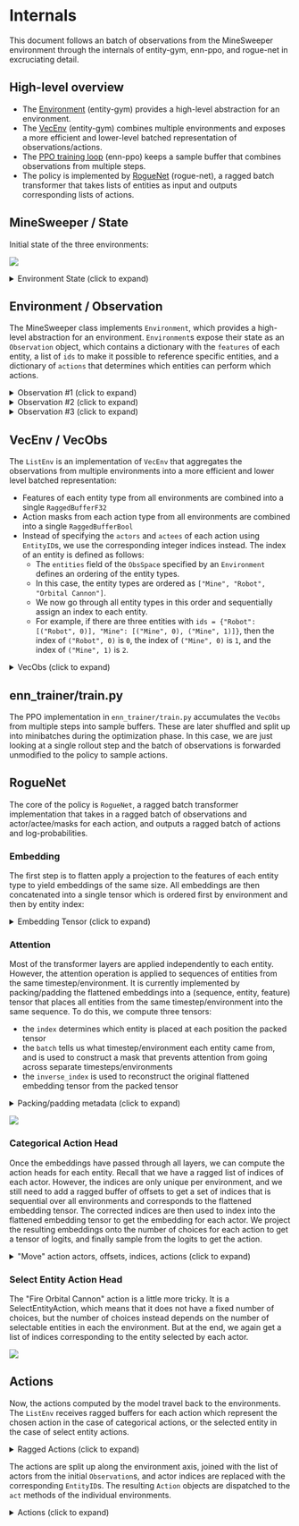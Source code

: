 # Internals

This document follows an batch of observations from the MineSweeper environment through the internals of entity-gym, enn-ppo, and rogue-net in excruciating detail.


## High-level overview

- The [Environment](#environment--observation) (entity-gym) provides a high-level abstraction for an environment.
- The [VecEnv](#vecenv--observation) (entity-gym) combines multiple environments and exposes a more efficient and lower-level batched representation of observations/actions.
- The [PPO training loop](#trainpy) (enn-ppo) keeps a sample buffer that combines observations from multiple steps.
- The policy is implemented by [RogueNet](#RogueNet) (rogue-net), a ragged batch transformer that takes lists of entities as input and outputs corresponding lists of actions.

## MineSweeper / State

Initial state of the three environments:

![](https://user-images.githubusercontent.com/12845088/152281730-d42a9ffe-b844-48c5-b6ff-de1ceecdb2f8.png)

<details>
    <summary>Environment State (click to expand)</summary>

```python
# Environment 1
mines = [(0, 2), (0, 1), (2, 2), (0, 0), (1, 0)]
robots = [(1, 1)]
orbital_cannon_cooldown = 5
orbital_cannon = False
# Environment 2
mines = [(2, 1)]
robots = [(2, 0)]
orbital_cannon_cooldown = 0
orbital_cannon = True
# Environment 3
mines = [(1, 0), (0, 1), (2, 2)]
robots = [(0, 0), (2, 0)]
orbital_cannon_cooldown = 5
orbital_cannon = False
```
</details>

## Environment / Observation

The MineSweeper class implements `Environment`, which provides a high-level abstraction for an environment.
`Environment`s expose their state as an `Observation` object, which contains a dictionary with the `features` of each entity, a list of `ids` to make it possible to reference specific entities, and a dictionary of `actions` that determines which entities can perform which actions.

<details>
  <summary>Observation #1 (click to expand)</summary>

```python
Observation(
    features={
        "Mine": [[0, 2], [0, 1], [2, 2], [0, 0], [1, 0]],
        "Robot": [[1, 1]]
    },
    ids={
        "Mine": [("Mine", 0), ("Mine", 1), ("Mine", 2), ("Mine", 3), ("Mine", 4)],
        "Robot": [("Robot", 0)],
    },
    actions={
        "Move": CategoricalActionMask(
            actor_ids=None,
            actor_types=["Robot"],
            mask=[[True, True, True, True, True]],
        ),
        "Fire Orbital Cannon": SelectEntityActionMask(
            actor_ids=None,
            actor_types=[],
            actee_types=["Mine", "Robot"],
            actee_ids=None,
            mask=None,
        ),
    },
    done=False,
    reward=0.0,
    end_of_episode_info=None,
)
```
</details>

<details>
  <summary>Observation #2 (click to expand)</summary>

```python
Observation(
    features={
        "Mine": [[2, 1]],
        "Robot": [[2, 0]], "Orbital Cannon": [[0]]
    },
    actions={
        "Move": CategoricalActionMask(
            actor_ids=None,
            actor_types=["Robot"],
            mask=[[False, True, True, False, True]],
        ),
        "Fire Orbital Cannon": SelectEntityActionMask(
            actor_ids=None,
            actor_types=["Orbital Cannon"],
            actee_types=["Mine", "Robot"],
            actee_ids=None,
            mask=None,
        ),
    },
    done=False,
    reward=0.0,
    ids={
        "Mine": [("Mine", 0)],
        "Robot": [("Robot", 0)],
        "Orbital Cannon": [("Orbital Cannon", 0)],
    },
    end_of_episode_info=None,
)
```
</details>

<details>
  <summary>Observation #3 (click to expand)</summary>

```python
Observation(
    features={
        "Mine": [[1, 0], [0, 1], [2, 2]],
        "Robot": [[0, 0], [2, 0]]
    },
    actions={
        "Move": CategoricalActionMask(
            actor_ids=None,
            actor_types=["Robot"],
            mask=[
                [True, False, True, False, True],
                [False, True, True, False, True],
            ],
        ),
        "Fire Orbital Cannon": SelectEntityActionMask(
            actor_ids=None,
            actor_types=[],
            actee_types=["Mine", "Robot"],
            actee_ids=None,
            mask=None,
        ),
    },
    done=False,
    reward=0.0,
    ids={
        "Mine": [("Mine", 0), ("Mine", 1), ("Mine", 2)],
        "Robot": [("Robot", 0), ("Robot", 1)],
    },
    end_of_episode_info=None,
)
```
</details>

## VecEnv / VecObs

The `ListEnv` is an implementation of `VecEnv` that aggregates the observations from multiple environments into a more efficient and lower level batched representation:
- Features of each entity type from all environments are combined into a single `RaggedBufferF32`
- Action masks from each action type from all environments are combined into a single `RaggedBufferBool`
- Instead of specifying the `actors` and `actees` of each action using `EntityID`s, we use the corresponding integer indices instead. The index of an entity is defined as follows:
  - The `entities` field of the `ObsSpace` specified by an `Environment` defines an ordering of the entity types.
  - In this case, the entity types are ordered as `["Mine", "Robot", "Orbital Cannon"]`.
  - We now go through all entity types in this order and sequentially assign an index to each entity.
  - For example, if there are three entities with `ids = {"Robot": [("Robot", 0)], "Mine": [("Mine", 0), ("Mine", 1)]}`, then the index of `("Robot", 0)` is `0`, the index of `("Mine", 0)` is `1`, and the index of `("Mine", 1)` is `2`.

<details>
  <summary>VecObs (click to expand)</summary>

```python
VecObs(
    features={
        "Mine": RaggedBufferF32(
            [
                [[0, 2], [0, 1], [2, 2], [0, 0], [1, 0]],
                [[2, 1]],
                [[1, 0], [0, 1], [2, 2]],
            ]
        ),
        "Robot": RaggedBufferF32(
            [
                [[1, 1]],
                [[2, 0]],
                [[0, 0], [2, 0]],
            ]
        ),
        "Orbital Cannon": RaggedBuffer(
            [
                [],
                [[0.0]],
                [],
            ]
        ),
    },
    action_masks={
        "Move": VecCategoricalActionMask(
            actors=RaggedBufferI64(
                [
                    [[5]],
                    [[1]],
                    [[3], [4]],
                ]
            ),
            mask=RaggedBufferBool(
                [
                    [[true, true, true, true, true]],
                    [[false, true, true, false, true]],
                    [
                        [true, false, true, false, true],
                        [false, true, true, false, true],
                    ],
                ]
            ),
        ),
        "Fire Orbital Cannon": VecSelectEntityActionMask(
            actors=RaggedBufferI64(
                [
                    [],
                    [[2]],
                    [],
                ]
            ),
            actees=RaggedBufferI64(
                [
                    [],
                    [[0], [1]],
                    [],
                ]
            ),
        ),
    },
    reward=array([0.0, 0.0, 0.0], dtype=float32),
    done=array([False, False, False]),
    end_of_episode_info={},
)
```
</details>

## enn_trainer/train.py

The PPO implementation in `enn_trainer/train.py` accumulates the `VecObs` from multiple steps into sample buffers.
These are later shuffled and split up into minibatches during the optimization phase.
In this case, we are just looking at a single rollout step and the batch of observations is forwarded unmodified to the policy to sample actions.

## RogueNet

The core of the policy is `RogueNet`, a ragged batch transformer implementation that takes in a ragged batch of observations and actor/actee/masks for each action, and outputs a ragged batch of actions and log-probabilities.

### Embedding

The first step is to flatten apply a projection to the features of each entity type to yield embeddings of the same size.
All embeddings are then concatenated into a single tensor which is ordered first by environment and then by entity index:

<details>
  <summary>Embedding Tensor (click to expand)</summary>

```python
tensor([
        # Environment 1
        [ 1.5280, -0.7984,  0.8672, -0.7984, -0.7984], # Mine 0
        [ 0.6134, -0.7676,  1.6895, -0.7676, -0.7676], # Mine 1
        [ 0.1566, -0.8506,  1.8400, -0.2497, -0.8963], # Mine 2
        [-0.8081, -0.7904,  1.4962,  0.9104, -0.8081], # Mine 3
        [-0.9405, -0.5402,  1.2698,  1.1515, -0.9405], # Mine 4
        [ 1.8806,  0.1884, -0.6897, -0.6897, -0.6897], # Robot 4
        # Environment 2
        [-0.8848, -0.5453,  1.6356,  0.6792, -0.8848], # Mine 0
        [ 1.3690,  1.0691, -0.8127, -0.8127, -0.8127], # Robot 0
        [-0.8059,  1.5626, -0.7685, -0.8059,  0.8175], # Orbital Cannon 0
        # Environment 3
        [-0.9405, -0.5402,  1.2698,  1.1515, -0.9405], # Mine 0
        [ 0.6134, -0.7676,  1.6895, -0.7676, -0.7676], # Mine 1
        [ 0.1566, -0.8506,  1.8400, -0.2497, -0.8963], # Mine 3
        [ 1.4806,  0.9317, -0.8041, -0.8041, -0.8041], # Robot 0
        [ 1.3690,  1.0691, -0.8127, -0.8127, -0.8127], # Robot 1
    ], device='cuda:0')
```
</details>

### Attention

Most of the transformer layers are applied independently to each entity.
However, the attention operation is applied to sequences of entities from the same timestep/environment.
It is currently implemented by packing/padding the flattened embeddings into a (sequence, entity, feature) tensor that places all entities from the same timestep/environment into the same sequence.
To do this, we compute three tensors:
- the `index` determines which entity is placed at each position the packed tensor
- the `batch` tells us what timestep/environment each entity came from, and is used to construct a mask that prevents attention from going across separate timesteps/environments
- the `inverse_index` is used to reconstruct the original flattened embedding tensor from the packed tensor

<details>
  <summary>Packing/padding metadata (click to expand)</summary>

```python
index = [
    [ 0,  1,  2,  3,  4,  5],
    [ 6,  7,  8,  0,  0,  0],
    [ 9, 10, 11, 12, 13,  0],
]
batch = [
    [ 0.,  0.,  0.,  0.,  0.,  0.],
    [ 1.,  1.,  1., nan, nan, nan],
    [ 2.,  2.,  2.,  2.,  2., nan],
]
inverse_index = [
    0, 1, 2, 3, 4, 5, 6, 7, 8, 12, 13, 14, 15, 16
]
```
</details>

![](https://user-images.githubusercontent.com/12845088/147727605-d904ffff-42b4-4c51-9088-7ab32f9d481a.png)


### Categorical Action Head

Once the embeddings have passed through all layers, we  can compute the action heads for each entity.
Recall that we have a ragged list of indices of each actor.
However, the indices are only unique per environment, and we still need to add a ragged buffer of offsets to get a set of indices that is sequential over all environments and corresponds to the flattened embedding tensor.
The corrected indices are then used to index into the flattened embedding tensor to get the embedding for each actor.
We project the resulting embeddings onto the number of choices for each action to get a tensor of logits, and finally sample from the logits to get the action.

<details>
  <summary>"Move" action actors, offsets, indices, actions (click to expand)</summary>

```python
actors = RaggedBufferI64([
    [[5]],
    [[1]],
    [[3], [4]],
])
offsets = RaggedBuffer([
    [[0]],
    [[6]],
    [[9]],
])
actors + offsets = RaggedBufferI64([
    [[5]],
    [[7]],
    [[12], [13]],
])
indices = tensor([5, 7, 12, 13], dtype=int64)
# TODO: logits?
actions = tensor([4, 1, 4, 2], dtype=int64)
ragged_actions = RaggedBufferI64([
    [[4]],
    [[1]],
    [[4], [2]],
])
```
</details>

### Select Entity Action Head

The "Fire Orbital Cannon" action is a little more tricky. It is a SelectEntityAction, which means that it does not have a fixed number of choices, but the number of choices instead depends on the number of selectable entities in each the environment.
But at the end, we again get a list of indices corresponding to the entity selected by each actor.


![](https://user-images.githubusercontent.com/12845088/145058088-ae42f5f5-2782-4247-bcf5-8270a14e3510.png)


## Actions

Now, the actions computed by the model travel back to the environments.
The `ListEnv` receives ragged buffers for each action which represent the chosen action in the case of categorical actions, or the selected entity in the case of select entity actions.

<details>
  <summary>Ragged Actions (click to expand)</summary>

```python
actions = {
    'Fire Orbital Cannon': RaggedBuffer([
        [],
        [[0]],
        [],
    ]),
    'Move': RaggedBuffer([
        [[4]],
        [[1]],
        [[4], [2]],
    ]),
}
```
</details>

The actions are split up along the environment axis, joined with the list of actors from the initial `Observation`s, and actor indices are replaced with the corresponding `EntityID`s.
The resulting `Action` objects are dispatched to the `act` methods of the individual environments.

<details>
    <summary>Actions (click to expand)</summary>

```python
# Environment 1
{
    'Fire Orbital Cannon': SelectEntityAction(
        actors=[],
        actees=[],
    ),
    'Move': CategoricalAction(
        actors=[('Robot', 0)],
        actions=array([4]),
    ),
}
# Environment 2
{
    'Fire Orbital Cannon': SelectEntityAction(
        actors=[('Orbital Cannon', 0)],
        actees=[('Mine', 0)],
    ),
    'Move': CategoricalAction(
        actors=[('Robot', 0)],
        actions=array([1]),
    ),
}
# Environment 3
{
    'Fire Orbital Cannon': SelectEntityAction(
        actors=[],
        actees=[],
    ),
    'Move': CategoricalAction(
        actors=[('Robot', 0), ('Robot', 1)],
        actions=array([4, 2]),
    ),
}
```
</details>
